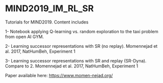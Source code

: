 # MIND2019_IM_RL_SR
Tutorials for MIND2019. Content includes

1- Notebook applying Q-learning vs. random exploration to the taxi problem from open AI GYM.

2- Learning successor representations with SR (no replay). Momennejad et al. 2017, NatHumBeh, Experiment 1

3- Learning successor representations with SR and replay (SR-Dyna). Compare to 2. Momennejad et al. 2017, NatHumBeh, Experiment 1

Paper available here:
https://www.momen-nejad.org/

